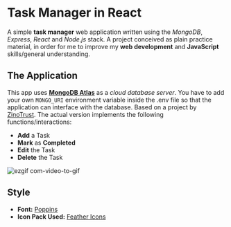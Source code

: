 # Task Manager in React
A simple **task manager** web application written using the _MongoDB_, _Express_, _React_ and _Node.js_ stack. 
A project conceived as plain practice material, in order for me to improve my **web development** and **JavaScript** skills/general understanding.

## The Application

This app uses [**MongoDB Atlas**](https://www.mongodb.com/atlas/database) as a _cloud database server_. You have to add your own `MONGO_URI` environment variable inside the .env file so that the application can interface with the database. Based on a project by [ZinoTrust](https://github.com/zinotrust).
The actual version implements the following functions/interactions:

- **Add** a Task
- **Mark** as **Completed**
- **Edit** the Task
- **Delete** the Task

![ezgif com-video-to-gif](https://github.com/alcestide/taskmanager-react/assets/106203061/b893c896-fe71-4258-8761-80767a39099b)

## Style

- **Font:** [Poppins](https://fonts.google.com/specimen/Poppins)
- **Icon Pack Used:** [Feather Icons](https://feathericons.com/)

